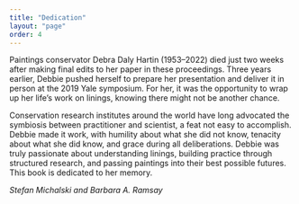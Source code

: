 ```yaml
---
title: "Dedication"
layout: "page"
order: 4
---
```


Paintings conservator Debra Daly Hartin (1953–2022) died just two weeks after making final edits to her paper in these proceedings. Three years earlier, Debbie pushed herself to prepare her presentation and deliver it in person at the 2019 Yale symposium. For her, it was the opportunity to wrap up her life’s work on linings, knowing there might not be another chance.

Conservation research institutes around the world have long advocated the symbiosis between practitioner and scientist, a feat not easy to accomplish. Debbie made it work, with humility about what she did not know, tenacity about what she did know, and grace during all deliberations. Debbie was truly passionate about understanding linings, building practice through structured research, and passing paintings into their best possible futures. This book is dedicated to her memory.

*Stefan Michalski and Barbara A. Ramsay*